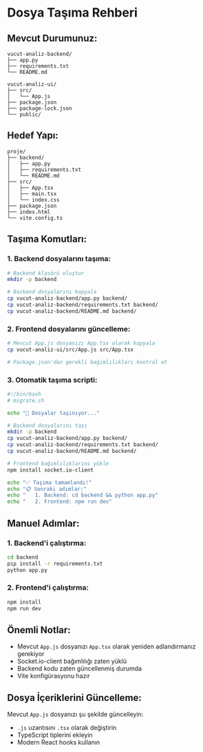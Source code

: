 # Dosya Taşıma Rehberi

## Mevcut Durumunuz:
```
vucut-analiz-backend/
├── app.py
├── requirements.txt
└── README.md

vucut-analiz-ui/
├── src/
│   └── App.js
├── package.json
├── package-lock.json
└── public/
```

## Hedef Yapı:
```
proje/
├── backend/
│   ├── app.py
│   ├── requirements.txt
│   └── README.md
├── src/
│   ├── App.tsx
│   ├── main.tsx
│   └── index.css
├── package.json
├── index.html
└── vite.config.ts
```

## Taşıma Komutları:

### 1. Backend dosyalarını taşıma:
```bash
# Backend klasörü oluştur
mkdir -p backend

# Backend dosyalarını kopyala
cp vucut-analiz-backend/app.py backend/
cp vucut-analiz-backend/requirements.txt backend/
cp vucut-analiz-backend/README.md backend/
```

### 2. Frontend dosyalarını güncelleme:
```bash
# Mevcut App.js dosyanızı App.tsx olarak kopyala
cp vucut-analiz-ui/src/App.js src/App.tsx

# Package.json'dan gerekli bağımlılıkları kontrol et
```

### 3. Otomatik taşıma scripti:
```bash
#!/bin/bash
# migrate.sh

echo "🚀 Dosyalar taşınıyor..."

# Backend dosyalarını taşı
mkdir -p backend
cp vucut-analiz-backend/app.py backend/
cp vucut-analiz-backend/requirements.txt backend/
cp vucut-analiz-backend/README.md backend/

# Frontend bağımlılıklarını yükle
npm install socket.io-client

echo "✅ Taşıma tamamlandı!"
echo "📋 Sonraki adımlar:"
echo "   1. Backend: cd backend && python app.py"
echo "   2. Frontend: npm run dev"
```

## Manuel Adımlar:

### 1. Backend'i çalıştırma:
```bash
cd backend
pip install -r requirements.txt
python app.py
```

### 2. Frontend'i çalıştırma:
```bash
npm install
npm run dev
```

## Önemli Notlar:

- Mevcut `App.js` dosyanızı `App.tsx` olarak yeniden adlandırmanız gerekiyor
- Socket.io-client bağımlılığı zaten yüklü
- Backend kodu zaten güncellenmiş durumda
- Vite konfigürasyonu hazır

## Dosya İçeriklerini Güncelleme:

Mevcut `App.js` dosyanızı şu şekilde güncelleyin:
- `.js` uzantısını `.tsx` olarak değiştirin
- TypeScript tiplerini ekleyin
- Modern React hooks kullanın